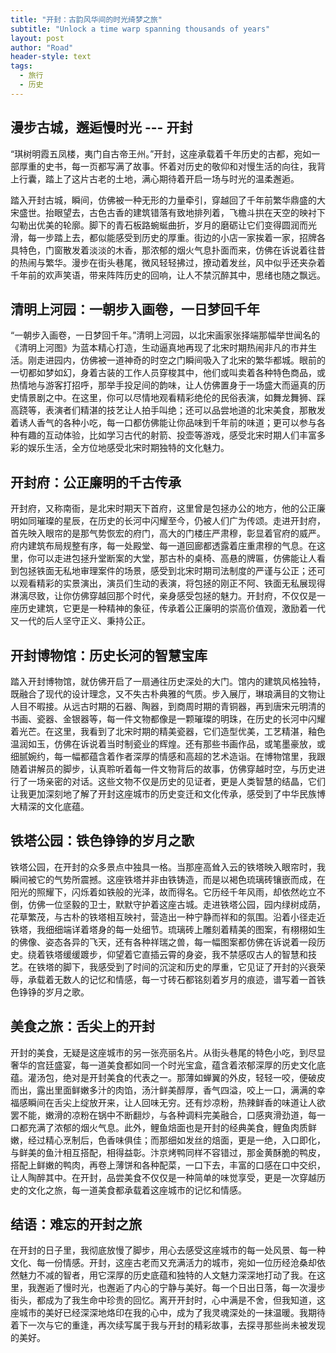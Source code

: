 ```yaml
---
title: "开封：古韵风华间的时光绮梦之旅"
subtitle: "Unlock a time warp spanning thousands of years"
layout: post
author: "Road"
header-style: text
tags:
  - 旅行
  - 历史
---
```


漫步古城，邂逅慢时光 --- 开封
------

“琪树明霞五凤楼，夷门自古帝王州。”开封，这座承载着千年历史的古都，宛如一部厚重的史书，每一页都写满了故事。怀着对历史的敬仰和对慢生活的向往，我背上行囊，踏上了这片古老的土地，满心期待着开启一场与时光的温柔邂逅。

踏入开封古城，瞬间，仿佛被一种无形的力量牵引，穿越回了千年前繁华鼎盛的大宋盛世。抬眼望去，古色古香的建筑错落有致地排列着，飞檐斗拱在天空的映衬下勾勒出优美的轮廓。脚下的青石板路蜿蜒曲折，岁月的磨砺让它们变得圆润而光滑，每一步踏上去，都似能感受到历史的厚重。街边的小店一家挨着一家，招牌各具特色，门窗散发着淡淡的木香，那浓郁的烟火气息扑面而来，仿佛在诉说着往昔的热闹与繁华。漫步在街头巷尾，微风轻轻拂过，撩动着发丝，风中似乎还夹杂着千年前的欢声笑语，带来阵阵历史的回响，让人不禁沉醉其中，思绪也随之飘远。



清明上河园：一朝步入画卷，一日梦回千年
------

“一朝步入画卷，一日梦回千年。”清明上河园，以北宋画家张择端那幅举世闻名的《清明上河图》为蓝本精心打造，生动逼真地再现了北宋时期热闹非凡的市井生活。刚走进园内，仿佛被一道神奇的时空之门瞬间吸入了北宋的繁华都城。眼前的一切都如梦如幻，身着古装的工作人员穿梭其中，他们或叫卖着各种特色商品，或热情地与游客打招呼，那举手投足间的韵味，让人仿佛置身于一场盛大而逼真的历史情景剧之中。在这里，你可以尽情地观看精彩绝伦的民俗表演，如舞龙舞狮、踩高跷等，表演者们精湛的技艺让人拍手叫绝；还可以品尝地道的北宋美食，那散发着诱人香气的各种小吃，每一口都仿佛能让你品味到千年前的味道；更可以参与各种有趣的互动体验，比如学习古代的射箭、投壶等游戏，感受北宋时期人们丰富多彩的娱乐生活，全方位地感受北宋时期独特的文化魅力。

开封府：公正廉明的千古传承
------

开封府，又称南衙，是北宋时期天下首府，这里曾是包拯办公的地方，他的公正廉明如同璀璨的星辰，在历史的长河中闪耀至今，仍被人们广为传颂。走进开封府，首先映入眼帘的是那气势恢宏的府门，高大的门楼庄严肃穆，彰显着官府的威严。府内建筑布局规整有序，每一处殿堂、每一道回廊都透露着庄重肃穆的气息。在这里，你可以走进包拯升堂断案的大堂，那古朴的桌椅、高悬的牌匾，仿佛能让人看到包拯铁面无私地审理案件的场景，感受到北宋时期司法制度的严谨与公正；还可以观看精彩的实景演出，演员们生动的表演，将包拯的刚正不阿、铁面无私展现得淋漓尽致，让你仿佛穿越回那个时代，亲身感受包拯的魅力。开封府，不仅仅是一座历史建筑，它更是一种精神的象征，传承着公正廉明的崇高价值观，激励着一代又一代的后人坚守正义、秉持公正。


开封博物馆：历史长河的智慧宝库
------
踏入开封博物馆，就仿佛开启了一扇通往历史深处的大门。馆内的建筑风格独特，既融合了现代的设计理念，又不失古朴典雅的气质。步入展厅，琳琅满目的文物让人目不暇接。从远古时期的石器、陶器，到商周时期的青铜器，再到唐宋元明清的书画、瓷器、金银器等，每一件文物都像是一颗璀璨的明珠，在历史的长河中闪耀着光芒。在这里，我看到了北宋时期的精美瓷器，它们造型优美，工艺精湛，釉色温润如玉，仿佛在诉说着当时制瓷业的辉煌。还有那些书画作品，或笔墨豪放，或细腻婉约，每一幅都蕴含着作者深厚的情感和高超的艺术造诣。在博物馆里，我跟随着讲解员的脚步，认真聆听着每一件文物背后的故事，仿佛穿越时空，与历史进行了一场亲密的对话。这些文物不仅是历史的见证者，更是人类智慧的结晶，它们让我更加深刻地了解了开封这座城市的历史变迁和文化传承，感受到了中华民族博大精深的文化底蕴。

铁塔公园：铁色铮铮的岁月之歌
------

铁塔公园，在开封的众多景点中独具一格。当那座高耸入云的铁塔映入眼帘时，我瞬间被它的气势所震撼。这座铁塔并非由铁铸造，而是以褐色琉璃砖镶嵌而成，在阳光的照耀下，闪烁着如铁般的光泽，故而得名。它历经千年风雨，却依然屹立不倒，仿佛一位坚毅的卫士，默默守护着这座古城。走进铁塔公园，园内绿树成荫，花草繁茂，与古朴的铁塔相互映衬，营造出一种宁静而祥和的氛围。沿着小径走近铁塔，我细细端详着塔身的每一处细节。琉璃砖上雕刻着精美的图案，有栩栩如生的佛像、姿态各异的飞天，还有各种祥瑞之兽，每一幅图案都仿佛在诉说着一段历史。绕着铁塔缓缓踱步，仰望着它直插云霄的身姿，我不禁感叹古人的智慧和技艺。在铁塔的脚下，我感受到了时间的沉淀和历史的厚重，它见证了开封的兴衰荣辱，承载着无数人的记忆和情感，每一寸砖石都铭刻着岁月的痕迹，谱写着一首铁色铮铮的岁月之歌。


美食之旅：舌尖上的开封
------
开封的美食，无疑是这座城市的另一张亮丽名片。从街头巷尾的特色小吃，到尽显奢华的宫廷盛宴，每一道美食都如同一个时光宝盒，蕴含着浓郁深厚的历史文化底蕴。灌汤包，绝对是开封美食的代表之一。那薄如蝉翼的外皮，轻轻一咬，便破皮而出，露出里面鲜嫩多汁的肉馅，汤汁鲜美醇厚，香气四溢，咬上一口，满满的幸福感瞬间在舌尖上绽放开来，让人回味无穷。还有炒凉粉，热辣鲜香的味道让人欲罢不能，嫩滑的凉粉在锅中不断翻炒，与各种调料完美融合，口感爽滑劲道，每一口都充满了浓郁的烟火气息。此外，鲤鱼焙面也是开封的经典美食，鲤鱼肉质鲜嫩，经过精心烹制后，色香味俱佳；而那细如发丝的焙面，更是一绝，入口即化，与鲜美的鱼汁相互搭配，相得益彰。汴京烤鸭同样不容错过，那金黄酥脆的鸭皮，搭配上鲜嫩的鸭肉，再卷上薄饼和各种配菜，一口下去，丰富的口感在口中交织，让人陶醉其中。在开封，品尝美食不仅仅是一种简单的味觉享受，更是一次穿越历史的文化之旅，每一道美食都承载着这座城市的记忆和情感。

结语：难忘的开封之旅
------

在开封的日子里，我彻底放慢了脚步，用心去感受这座城市的每一处风景、每一种文化、每一份情感。开封，这座古老而又充满活力的城市，宛如一位历经沧桑却依然魅力不减的智者，用它深厚的历史底蕴和独特的人文魅力深深地打动了我。在这里，我邂逅了慢时光，也邂逅了内心的宁静与美好。每一个日出日落，每一次漫步街头，都成为了我生命中珍贵的回忆。离开开封时，心中满是不舍，但我知道，这座城市的美好已经深深地烙印在我的心中，成为了我灵魂深处的一抹温暖。我期待着下一次与它的重逢，再次续写属于我与开封的精彩故事，去探寻那些尚未被发现的美好。
